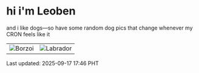 # hi i'm Leoben

and i like dogs—so have some random dog pics that change whenever my CRON feels like it

|  |  |
|--------|----------|
| ![Borzoi](https://random-dog-vercel.vercel.app/api/random-borzoi?v=1758102405) | ![Labrador](https://random-dog-vercel.vercel.app/api/random-labrador?v=1758102405) |

Last updated: 2025-09-17 17:46 PHT
